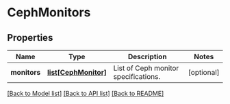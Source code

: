 # CephMonitors

## Properties
Name | Type | Description | Notes
------------ | ------------- | ------------- | -------------
**monitors** | [**list[CephMonitor]**](CephMonitor.md) | List of Ceph monitor specifications. | [optional] 

[[Back to Model list]](../README.md#documentation-for-models) [[Back to API list]](../README.md#documentation-for-api-endpoints) [[Back to README]](../README.md)

